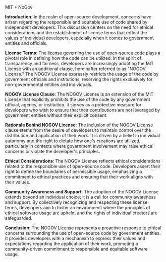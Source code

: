 MIT + NoGov

<b>Introduction</b>: In the realm of open-source development, concerns have arisen regarding the responsible and equitable use of code shared by independent developers. This discussion centers on the need for ethical considerations and the establishment of license terms that reflect the values of individual developers, especially when it comes to government entities and officials.

<b>License Terms</b>: The license governing the use of open-source code plays a pivotal role in defining how the code can be utilized. In the spirit of transparency and fairness, developers are increasingly adopting the MIT License with an additional clause, hereinafter referred to as "NOGOV License." The NOGOV License expressly restricts the usage of the code by government officials and institutions, reserving the rights exclusively for non-governmental entities and individuals.

<b>NOGOV License Clause</b>: The NOGOV License is an extension of the MIT License that explicitly prohibits the use of the code by any government official, agency, or institution. It serves as a protective measure for developers who wish to ensure that their contributions are not leveraged by government entities without their explicit consent.

<b>Rationale Behind NOGOV License</b>: The inclusion of the NOGOV License clause stems from the desire of developers to maintain control over the distribution and application of their work. It is driven by a belief in individual autonomy and the right to dictate how one's creations are utilized, particularly in contexts where government involvement may raise ethical concerns or violate the developer's principles.

<b>Ethical Considerations</b>: The NOGOV License reflects ethical considerations related to the responsible use of open-source code. Developers assert their right to define the boundaries of permissible usage, emphasizing a commitment to ethical practices and ensuring that their work aligns with their values.

<b>Community Awareness and Support</b>: The adoption of the NOGOV License extends beyond an individual choice; it is a call for community awareness and support. By collectively recognizing and respecting these license terms, developers aim to foster an environment where the principles of ethical software usage are upheld, and the rights of individual creators are safeguarded.

<b>Conclusion</b>: The NOGOV License represents a proactive response to ethical concerns surrounding the use of open-source code by government entities. It provides developers with a mechanism to express their values and expectations regarding the application of their work, promoting a community-driven commitment to responsible and equitable software usage.
